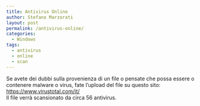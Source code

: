 ```yaml
---
title: Antivirus Online
author: Stefano Marzorati
layout: post
permalink: /antivirus-online/
categories:
  - Windows
tags:
  - antivirus
  - online
  - scan
---
```

Se avete dei dubbi sulla provenienza di un file o pensate che possa essere o contenere malware o virus, fate l&#8217;upload del file su questo sito: <a href="https://www.virustotal.com/it/" target="_blank">https://www.virustotal.com/it/</a>  
Il file verrà scansionato da circa 56 antivirus.
